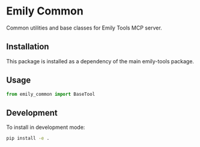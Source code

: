 # Emily Common

Common utilities and base classes for Emily Tools MCP server.

## Installation

This package is installed as a dependency of the main emily-tools package.

## Usage

```python
from emily_common import BaseTool
```

## Development

To install in development mode:

```bash
pip install -e .
``` 